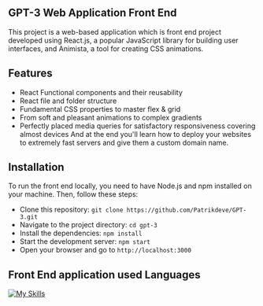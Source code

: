## GPT-3 Web Application Front End

This project is a web-based application which is front end project  developed using React.js, a popular JavaScript library for building user interfaces, and Animista, a tool for creating CSS animations.

## Features
- React Functional components and their reusability
- React file and folder structure
- Fundamental CSS properties to master flex & grid
- From soft and pleasant animations to complex gradients
- Perfectly placed media queries for satisfactory responsiveness covering almost devices
And at the end you'll learn how to deploy your websites to extremely fast servers and give them a custom domain name.

## Installation

To run the front end locally, you need to have Node.js and npm installed on your machine. Then, follow these steps:

- Clone this repository: `git clone https://github.com/Patrikdeve/GPT-3.git`
- Navigate to the project directory: `cd gpt-3`
- Install the dependencies: `npm install`
- Start the development server: `npm start`
- Open your browser and go to `http://localhost:3000`

## Front End application used Languages
[![My Skills](https://skillicons.dev/icons?i=github,react,js,css&perline=3)](https://skillicons.dev)




